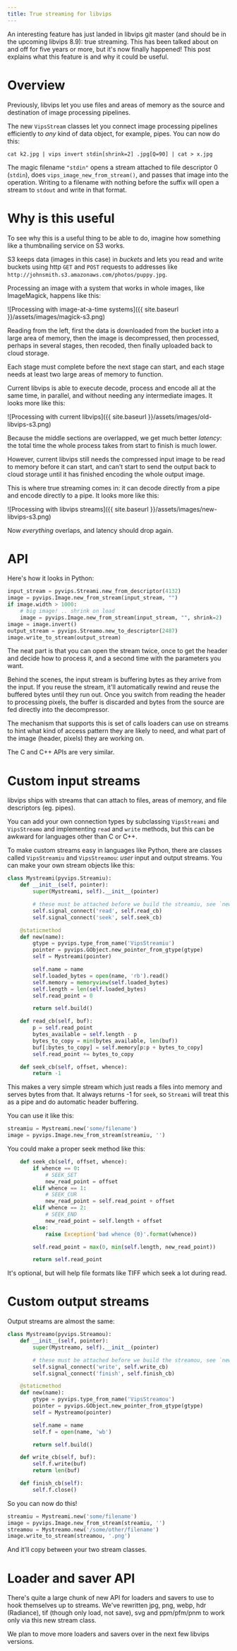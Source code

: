 ```yaml
---
title: True streaming for libvips
---
```


An interesting feature has just landed in libvips git master (and should be
in the upcoming libvips 8.9): true streaming. This has been talked about
on and off for five years or more, but it's now finally happened! This post
explains what this feature is and why it could be useful.

# Overview

Previously, libvips let you use files and areas of memory as the source and
destination of image processing pipelines. 

The new `VipsStream` classes let you connect image processing pipelines
efficiently to *any* kind of data object, for example, pipes. You can now
do this:

```
cat k2.jpg | vips invert stdin[shrink=2] .jpg[Q=90] | cat > x.jpg
```

The magic filename `"stdin"` opens a stream attached to file descriptor 0
(`stdin`), does `vips_image_new_from_stream()`, and passes that image into
the operation. Writing to a filename with nothing before the suffix will
open a stream to `stdout` and write in that format.

# Why is this useful

To see why this is a useful thing to be able to do, imagine how something like
a thumbnailing service on S3 works.

S3 keeps data (images in this case) in *buckets* and lets you read and
write buckets using http `GET` and `POST` requests to addresses like
`http://johnsmith.s3.amazonaws.com/photos/puppy.jpg`.

Processing an image with a system that works in whole images, like
ImageMagick, happens like this:

![Processing with image-at-a-time systems]({{ site.baseurl }}/assets/images/magick-s3.png)

Reading from the left, first the data is downloaded from the bucket into a
large area of memory, then the image is decompressed, then processed, perhaps
in several stages, then recoded, then finally uploaded back to cloud storage.

Each stage must complete before the next stage can start, and each stage needs
at least two large areas of memory to function. 

Current libvips is able to execute decode, process and encode all at the same
time, in parallel, and without needing any intermediate images. It looks
more like this:

![Processing with current libvips]({{ site.baseurl }}/assets/images/old-libvips-s3.png)

Because the middle sections are overlapped, we get much better *latency*:
the total time the whole process takes from start to finish is much lower.

However, current libvips still needs the compressed input image to be read to
memory before it can start, and can't start to send the output back to cloud
storage until it has finished encoding the whole output image.

This is where true streaming comes in: it can decode directly from a pipe and
encode directly to a pipe. It looks more like this:

![Processing with libvips streams]({{ site.baseurl }}/assets/images/new-libvips-s3.png)

Now *everything* overlaps, and latency should drop again.

# API

Here's how it looks in Python:

```python
input_stream = pyvips.Streami.new_from_descriptor(4132)
image = pyvips.Image.new_from_stream(input_stream, "")
if image.width > 1000:
    # big image! .. shrink on load
    image = pyvips.Image.new_from_stream(input_stream, "", shrink=2)
image = image.invert()
output_stream = pyvips.Streamo.new_to_descriptor(2487)
image.write_to_stream(output_stream)
```

The neat part is that you can open the stream twice, once to get the header
and decide how to process it, and a second time with the parameters you want.

Behind the scenes, the input stream is buffering bytes as they arrive from the
input. If you reuse the stream, it'll automatically rewind and reuse the
buffered bytes until they run out. Once you switch from reading the header to
processing pixels, the buffer is discarded and bytes from the source are fed
directly into the decompressor.

The mechanism that supports this is set of calls loaders can use on streams to
hint what kind of access pattern they are likely to need, and what part of the
image (header, pixels) they are working on.

The C and C++ APIs are very similar.

# Custom input streams

libvips ships with streams that can attach to files, areas of memory, and file
descriptors (eg. pipes). 

You can add your own connection types by subclassing `VipsStreami` and
`VipsStreamo` and implementing `read` and `write` methods, but this can be
awkward for languages other than C or C++.

To make custom streams easy in languages like Python, there are classes called
`VipsStreamiu` and `VipsStreamou`: *user* input and output streams. You
can make your own stream objects like this:

```python
class Mystreami(pyvips.Streamiu):
    def __init__(self, pointer):
        super(Mystreami, self).__init__(pointer)

        # these must be attached before we build the streamiu, see `new`
        self.signal_connect('read', self.read_cb)
        self.signal_connect('seek', self.seek_cb)

    @staticmethod
    def new(name):
        gtype = pyvips.type_from_name('VipsStreamiu')
        pointer = pyvips.GObject.new_pointer_from_gtype(gtype)
        self = Mystreami(pointer)

        self.name = name
        self.loaded_bytes = open(name, 'rb').read()
        self.memory = memoryview(self.loaded_bytes)
        self.length = len(self.loaded_bytes)
        self.read_point = 0

        return self.build()

    def read_cb(self, buf):
        p = self.read_point
        bytes_available = self.length - p
        bytes_to_copy = min(bytes_available, len(buf))
        buf[:bytes_to_copy] = self.memory[p:p + bytes_to_copy]
        self.read_point += bytes_to_copy

    def seek_cb(self, offset, whence):
        return -1
```

This makes a very simple stream which just reads a files into memory and
serves bytes from that. It always returns -1 for `seek`, so `Streami` will
treat this as a pipe and do automatic header buffering.

You can use it like this:

```python
streamiu = Mystreami.new('some/filename')
image = pyvips.Image.new_from_stream(streamiu, '')
```

You could make a proper seek method like this:

```python
    def seek_cb(self, offset, whence):
        if whence == 0:
            # SEEK_SET
            new_read_point = offset
        elif whence == 1:
            # SEEK_CUR
            new_read_point = self.read_point + offset
        elif whence == 2:
            # SEEK_END
            new_read_point = self.length + offset
        else:
            raise Exception('bad whence {0}'.format(whence))

        self.read_point = max(0, min(self.length, new_read_point))

        return self.read_point
```

It's optional, but will help file formats like TIFF which seek a lot during
read.

# Custom output streams

Output streams are almost the same:

```python
class Mystreamo(pyvips.Streamou):
    def __init__(self, pointer):
        super(Mystreamo, self).__init__(pointer)

        # these must be attached before we build the streamou, see `new`
        self.signal_connect('write', self.write_cb)
        self.signal_connect('finish', self.finish_cb)

    @staticmethod
    def new(name):
        gtype = pyvips.type_from_name('VipsStreamou')
        pointer = pyvips.GObject.new_pointer_from_gtype(gtype)
        self = Mystreamo(pointer)

        self.name = name
        self.f = open(name, 'wb')

        return self.build()

    def write_cb(self, buf):
        self.f.write(buf)
        return len(buf)

    def finish_cb(self):
        self.f.close()
```

So you can now do this!

```python
streamiu = Mystreami.new('some/filename')
image = pyvips.Image.new_from_stream(streamiu, '')
streamou = Mystreamo.new('/some/other/filename')
image.write_to_stream(streamou, '.png')
```

And it'll copy between your two stream classes.

# Loader and saver API

There's quite a large chunk of new API for loaders and savers to use to hook
themselves up to streams. We've rewritten jpg, png, webp, hdr (Radiance),
tif (though only load, not save), svg and ppm/pfm/pnm to work only via this
new stream class.

We plan to move more loaders and savers over in the next few libvips versions.

